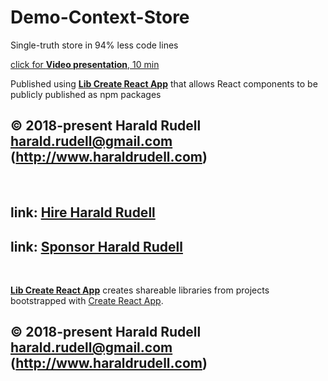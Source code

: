 # Demo-Context-Store

Single-truth store in 94% less code lines

[click for **Video presentation**, 10 min](https://youtu.be/KVaOVjiH2SQ)

Published using **[Lib Create React App](https://www.npmjs.com/package/lib-create-react-app)** that allows React components to be publicly published as npm packages

## © 2018-present Harald Rudell <harald.rudell@gmail.com> (http://www.haraldrudell.com)

&emsp;

## link: [Hire Harald Rudell](https://hire.surge.sh/)

## link: [Sponsor Harald Rudell](https://www.gofundme.com/san-francisco-revenge-crime-victim/)

&emsp;

**[Lib Create React App](https://www.npmjs.com/package/lib-create-react-app)** creates shareable libraries from projects bootstrapped with [Create React App](https://github.com/facebook/create-react-app).

## © 2018-present Harald Rudell <harald.rudell@gmail.com> (http://www.haraldrudell.com)
